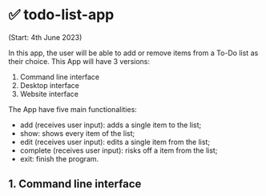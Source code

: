 # ✅ todo-list-app
(Start: 4th June 2023)

In this app, the user will be able to add or remove items from a To-Do list as their choice.
This App will have 3 versions:
1. Command line interface
2. Desktop interface
3. Website interface

The App have five main functionalities:
- add (receives user input): adds a single item to the list;
- show: shows every item of the list;
- edit (receives user input): edits a single item from the list;
- complete (receives user input): risks off a item from the list;
- exit: finish the program.
## 1. Command line interface
